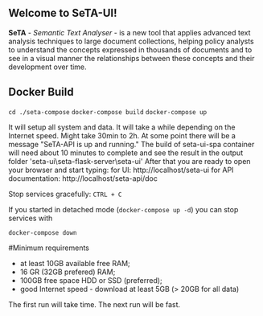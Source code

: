 ## Welcome to SeTA-UI!

**SeTA** - *Semantic Text Analyser* - is a new tool that applies advanced text analysis techniques to large document collections, helping policy analysts to understand the concepts expressed in thousands of documents and to see in a visual manner the relationships between these concepts and their development over time.
  

## Docker Build

`cd ./seta-compose`
`docker-compose build`
`docker-compose up`
  

It will setup all system and data.
It will take a while depending on the Internet speed. Might take 30min to 2h.
At some point there will be a message "SeTA-API is up and running."
The build of seta-ui-spa container will need about 10 minutes to complete and see the result in the output folder 'seta-ui\seta-flask-server\seta-ui'
After that you are ready to open your browser and start typing:
for UI: http://localhost/seta-ui
for API documentation: http://localhost/seta-api/doc
  

Stop services gracefully: 
`CTRL + C`
  

If you started in detached mode (`docker-compose up -d`) you can stop services with  

`docker-compose down`
  

#Minimum requirements

 - at least 10GB available free RAM;
 - 16 GR (32GB prefered) RAM; 
 - 100GB free space HDD or SSD (preferred);
 - good Internet speed - download at least 5GB (> 20GB for all data)

The first run will take time. The next run will be fast.